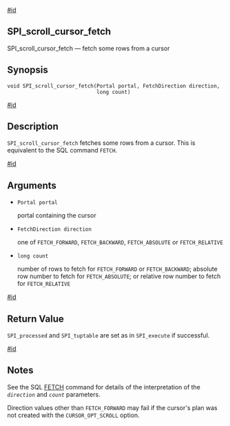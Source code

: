 [#id](#SPI-SPI-SCROLL-CURSOR-FETCH)

## SPI\_scroll\_cursor\_fetch

SPI\_scroll\_cursor\_fetch — fetch some rows from a cursor

## Synopsis

```
void SPI_scroll_cursor_fetch(Portal portal, FetchDirection direction,
                             long count)
```

[#id](#id-1.8.12.8.26.5)

## Description

`SPI_scroll_cursor_fetch` fetches some rows from a cursor. This is equivalent to the SQL command `FETCH`.

[#id](#id-1.8.12.8.26.6)

## Arguments

* `Portal portal`

  portal containing the cursor

* `FetchDirection direction`

  one of `FETCH_FORWARD`, `FETCH_BACKWARD`, `FETCH_ABSOLUTE` or `FETCH_RELATIVE`

* `long count`

  number of rows to fetch for `FETCH_FORWARD` or `FETCH_BACKWARD`; absolute row number to fetch for `FETCH_ABSOLUTE`; or relative row number to fetch for `FETCH_RELATIVE`

[#id](#id-1.8.12.8.26.7)

## Return Value

`SPI_processed` and `SPI_tuptable` are set as in `SPI_execute` if successful.

[#id](#id-1.8.12.8.26.8)

## Notes

See the SQL [FETCH](sql-fetch) command for details of the interpretation of the *`direction`* and *`count`* parameters.

Direction values other than `FETCH_FORWARD` may fail if the cursor's plan was not created with the `CURSOR_OPT_SCROLL` option.